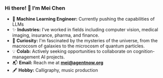 ### Hi there! 👋 I’m Mei Chen

- 🔭 **Machine Learning Engineer:** Currently pushing the capabilities of LLMs  
- ✨ **Industries:** I’ve worked in fields including computer vision, medical imaging, insurance, pharma, and finance.  
- 🌌 **Curiosity:** I'm fascinated by the mysteries of the universe, from the macrocosm of galaxies to the microcosm of quantum particles.  
- 💡 **Colab:** Actively seeking opportunities to collaborate on cognition-management AI projects.  
- 📬 **Email:** Reach me at **mei@agentnow.org**
- 🖋 **Hobby:** Calligraphy, music production  
